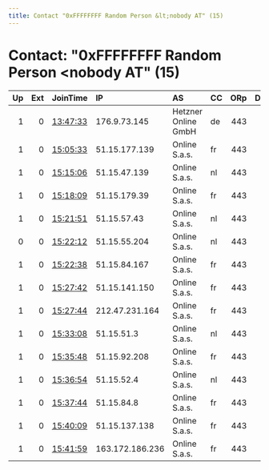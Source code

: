 ```yaml
---
title: Contact "0xFFFFFFFF Random Person &lt;nobody AT" (15)
---
```


# Contact: "0xFFFFFFFF Random Person &lt;nobody AT" (15)

|   Up |   Ext | JoinTime                                                                                            | IP              | AS                  | CC   |   ORp |   Dirp | OS    | Version   | Nickname           |   eFamMembers |
|-----:|------:|:----------------------------------------------------------------------------------------------------|:----------------|:--------------------|:-----|------:|-------:|:------|:----------|:-------------------|--------------:|
|    1 |     0 | [13:47:33](https://metrics.torproject.org/rs.html#details/27A01740A87B5861DB4008BB81F8CFA518FDA554) | 176.9.73.145    | Hetzner Online GmbH | de   |   443 |      0 | Linux | 0.3.4.9   | tOr                |             1 |
|    1 |     0 | [15:05:33](https://metrics.torproject.org/rs.html#details/60F3B119B73B819330E357F93344EB983F38E052) | 51.15.177.139   | Online S.a.s.       | fr   |   443 |      0 | Linux | 0.3.4.9   | ididnteditheconfig |             1 |
|    1 |     0 | [15:15:06](https://metrics.torproject.org/rs.html#details/62E436E252D3657D838AA2D3769530DEB0651BD5) | 51.15.47.139    | Online S.a.s.       | nl   |   443 |      0 | Linux | 0.3.4.9   | tOr                |             1 |
|    1 |     0 | [15:18:09](https://metrics.torproject.org/rs.html#details/430708DD45146CD58C18E34F6EF8E249AF5E2795) | 51.15.179.39    | Online S.a.s.       | fr   |   443 |      0 | Linux | 0.3.4.9   | tOr                |             1 |
|    1 |     0 | [15:21:51](https://metrics.torproject.org/rs.html#details/25E6490C85CCD7B399F816F855BEB1610D8EB56B) | 51.15.57.43     | Online S.a.s.       | nl   |   443 |      0 | Linux | 0.3.4.9   | tOr                |             1 |
|    0 |     0 | [15:22:12](https://metrics.torproject.org/rs.html#details/97C183B6ED91CF734F18E3AE08A19D6886F6CA6F) | 51.15.55.204    | Online S.a.s.       | nl   |   443 |      0 | Linux | 0.3.4.9   | tOr                |             1 |
|    1 |     0 | [15:22:38](https://metrics.torproject.org/rs.html#details/B9B11438B56875029AD58FC2806D5B6F6546B4F1) | 51.15.84.167    | Online S.a.s.       | fr   |   443 |      0 | Linux | 0.3.4.9   | tOr                |             1 |
|    1 |     0 | [15:27:42](https://metrics.torproject.org/rs.html#details/758022E3952DBA2E74EAA6A7F71FBC7671F50964) | 51.15.141.150   | Online S.a.s.       | fr   |   443 |      0 | Linux | 0.3.4.9   | tOr                |             1 |
|    1 |     0 | [15:27:44](https://metrics.torproject.org/rs.html#details/5935A516784B11A425B6CF82C2740EE53A20C8E7) | 212.47.231.164  | Online S.a.s.       | fr   |   443 |      0 | Linux | 0.3.4.9   | tOr                |             1 |
|    1 |     0 | [15:33:08](https://metrics.torproject.org/rs.html#details/89DDCCBAEBDC2B8C94DA657E8ED6C2FD9A810081) | 51.15.51.3      | Online S.a.s.       | nl   |   443 |      0 | Linux | 0.3.4.9   | tOr                |             1 |
|    1 |     0 | [15:35:48](https://metrics.torproject.org/rs.html#details/0CA7D6634359FC7691AC9159996AD0863D0248FF) | 51.15.92.208    | Online S.a.s.       | fr   |   443 |      0 | Linux | 0.2.9.14  | tOr                |             1 |
|    1 |     0 | [15:36:54](https://metrics.torproject.org/rs.html#details/A9A834754E43C80DADCC38E4CF81362F357CABE7) | 51.15.52.4      | Online S.a.s.       | nl   |   443 |      0 | Linux | 0.3.4.9   | tOr                |             1 |
|    1 |     0 | [15:37:44](https://metrics.torproject.org/rs.html#details/B8F0501E3AB911C2EA955EDC30D29B938F5B6B17) | 51.15.84.8      | Online S.a.s.       | fr   |   443 |      0 | Linux | 0.3.4.9   | tOr                |             1 |
|    1 |     0 | [15:40:09](https://metrics.torproject.org/rs.html#details/3FF883A45AEA15721FFFB970EBB7B88719C70E9E) | 51.15.137.138   | Online S.a.s.       | fr   |   443 |      0 | Linux | 0.2.9.14  | tOr                |             1 |
|    1 |     0 | [15:41:59](https://metrics.torproject.org/rs.html#details/301F7608C5A6213F381BDBD7010EBB81128E0DAA) | 163.172.186.236 | Online S.a.s.       | fr   |   443 |      0 | Linux | 0.3.4.9   | tOr                |             1 |
